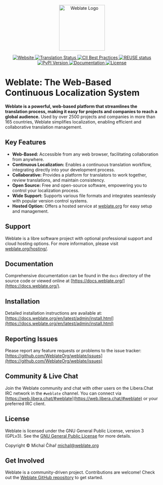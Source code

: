 <!-- Weblate Logo -->
<p align="center">
  <a href="https://weblate.org/">
    <img src="https://s.weblate.org/cdn/Logo-Darktext-borders.png" alt="Weblate Logo" width="150">
  </a>
</p>

<!-- Badges -->
<p align="center">
  <a href="https://weblate.org/">
    <img src="https://img.shields.io/badge/website-weblate.org-blue.svg" alt="Website">
  </a>
  <a href="https://hosted.weblate.org/engage/weblate/">
    <img src="https://hosted.weblate.org/widget/weblate/svg-badge.svg" alt="Translation Status">
  </a>
  <a href="https://www.bestpractices.dev/en/projects/552">
    <img src="https://www.bestpractices.dev/projects/552/badge" alt="CII Best Practices">
  </a>
  <a href="https://api.reuse.software/info/github.com/WeblateOrg/weblate">
    <img src="https://api.reuse.software/badge/github.com/WeblateOrg/weblate" alt="REUSE status">
  </a>
  <a href="https://pypi.org/project/Weblate/">
    <img src="https://img.shields.io/pypi/v/weblate.svg" alt="PyPI Version">
  </a>
  <a href="https://docs.weblate.org/">
    <img src="https://readthedocs.org/projects/weblate/badge/" alt="Documentation">
  </a>
  <a href="https://github.com/WeblateOrg/weblate/blob/main/COPYING">
    <img src="https://img.shields.io/github/license/WeblateOrg/weblate.svg" alt="License">
  </a>
</p>

# Weblate: The Web-Based Continuous Localization System

**Weblate is a powerful, web-based platform that streamlines the translation process, making it easy for projects and companies to reach a global audience.** Used by over 2500 projects and companies in more than 165 countries, Weblate simplifies localization, enabling efficient and collaborative translation management.

## Key Features

*   **Web-Based:** Accessible from any web browser, facilitating collaboration from anywhere.
*   **Continuous Localization:** Enables a continuous translation workflow, integrating directly into your development process.
*   **Collaborative:** Provides a platform for translators to work together, review translations, and maintain consistency.
*   **Open Source:** Free and open-source software, empowering you to control your localization process.
*   **Wide Support:** Supports various file formats and integrates seamlessly with popular version control systems.
*   **Hosted Option:** Offers a hosted service at [weblate.org](https://weblate.org/) for easy setup and management.

## Support

Weblate is a libre software project with optional professional support and cloud hosting options. For more information, please visit [weblate.org/hosting/](https://weblate.org/hosting/).

## Documentation

Comprehensive documentation can be found in the `docs` directory of the source code or viewed online at [https://docs.weblate.org/](https://docs.weblate.org/).

## Installation

Detailed installation instructions are available at: [https://docs.weblate.org/en/latest/admin/install.html](https://docs.weblate.org/en/latest/admin/install.html)

## Reporting Issues

Please report any feature requests or problems to the issue tracker: [https://github.com/WeblateOrg/weblate/issues](https://github.com/WeblateOrg/weblate/issues)

## Community & Live Chat

Join the Weblate community and chat with other users on the Libera.Chat IRC network in the `#weblate` channel.  You can connect via [https://web.libera.chat/#weblate](https://web.libera.chat/#weblate) or your preferred IRC client.

## License

Weblate is licensed under the GNU General Public License, version 3 (GPLv3).  See the [GNU General Public License](https://www.gnu.org/licenses/gpl-3.0.html) for more details.

Copyright © Michal Čihař michal@weblate.org

## Get Involved

Weblate is a community-driven project. Contributions are welcome! Check out the [Weblate GitHub repository](https://github.com/WeblateOrg/weblate) to get started.